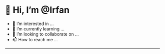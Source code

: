 
# 👋 Hi, I’m @Irfan
- 👀 I’m interested in ...
- 🌱 I’m currently learning ...
- 💞️ I’m looking to collaborate on ...
- 📫 How to reach me ...
---

<!---
IrfanLasvegas/IrfanLasvegas is a ✨ special ✨ repository because its `README.md` (this file) appears on your GitHub profile.
You can click the Preview link to take a look at your changes.
--->
